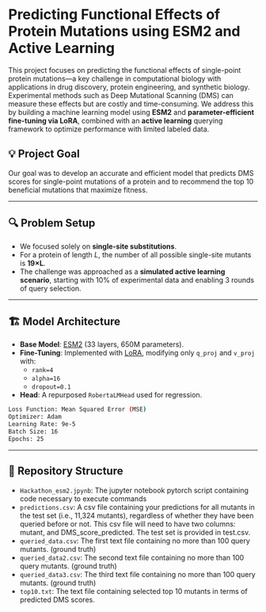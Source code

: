 # Predicting Functional Effects of Protein Mutations using ESM2 and Active Learning

This project focuses on predicting the functional effects of single-point protein mutations—a key challenge in computational biology with applications in drug discovery, protein engineering, and synthetic biology. Experimental methods such as Deep Mutational Scanning (DMS) can measure these effects but are costly and time-consuming. We address this by building a machine learning model using **ESM2** and **parameter-efficient fine-tuning via LoRA**, combined with an **active learning** querying framework to optimize performance with limited labeled data.

## 💡 Project Goal

Our goal was to develop an accurate and efficient model that predicts DMS scores for single-point mutations of a protein and to recommend the top 10 beneficial mutations that maximize fitness.

---

## 🔍 Problem Setup

- We focused solely on **single-site substitutions**.
- For a protein of length *L*, the number of all possible single-site mutants is **19×L**.
- The challenge was approached as a **simulated active learning scenario**, starting with 10% of experimental data and enabling 3 rounds of query selection.

---

## 🏗️ Model Architecture

- **Base Model**: [ESM2](https://huggingface.co/facebook/esm2_t33_650M_UR50D) (33 layers, 650M parameters).
- **Fine-Tuning**: Implemented with [LoRA](https://arxiv.org/abs/2106.09685), modifying only `q_proj` and `v_proj` with:
  - `rank=4`
  - `alpha=16`
  - `dropout=0.1`
- **Head**: A repurposed `RobertaLMHead` used for regression.

```bash
Loss Function: Mean Squared Error (MSE)
Optimizer: Adam
Learning Rate: 9e-5
Batch Size: 16
Epochs: 25
```
---

## 📁 Repository Structure
- `Hackathon_esm2.jpynb`: The jupyter notebook pytorch script containing code necessary to execute commands
- `predictions.csv`: A csv file containing your predictions for all mutants in the test set (i.e., 11,324 mutants), regardless of whether they have been queried before or not. This csv file will need to have two columns: mutant, and DMS_score_predicted. The test set is provided in test.csv.
- `queried_data.csv`: The first text file containing no more than 100 query mutants. (ground truth)
- `queried_data2.csv`: The second text file containing no more than 100 query mutants. (ground truth)
- `queried_data3.csv`: The third text file containing no more than 100 query mutants. (ground truth)
- `top10.txt`: The text file containing selected top 10 mutants in terms of predicted DMS scores.




